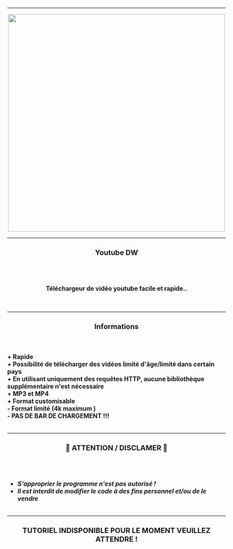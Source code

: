 -----

<p align="center">
<img src="https://media1.giphy.com/media/OqFpgF7bet1sRoCmpb/200.gif", width="500", height="500">
</p>

-----

### <p align="center">Youtube DW</p>

<br><br>
<p align="center">
  <strong>Téléchargeur de vidéo youtube facile et rapide.</a>.</strong>
</p>
<br>

-----

### <p align="center">Informations</p>

<br><br>
<strong>+ Rapide</strong>
<br>
<strong>+ Possibilité de télécharger des vidéos limité d'âge/limité dans certain pays</strong>
<br>
<strong>+ En utilisant uniquement des requêtes HTTP, aucune bibliothèque supplémentaire n'est nécessaire </strong>
<br>
<strong>+ MP3 et MP4</strong>
<br>
<strong>+ Format customisable</strong>
<br>
<strong>- Format limité (4k maximum )</strong>
<br>
<strong>- PAS DE BAR DE CHARGEMENT !!!</strong>
<br><br>

-----

### <p align="center">📌 ATTENTION / DISCLAMER 📌</p>

<br><br>
* ***S'approprier le programme n'est pas autorisé !***
* ***Il est interdit de modifier le code à des fins personnel et/ou de le vendre***
<br><br>

-----

### <p align="center">TUTORIEL INDISPONIBLE POUR LE MOMENT VEUILLEZ ATTENDRE !</p>
